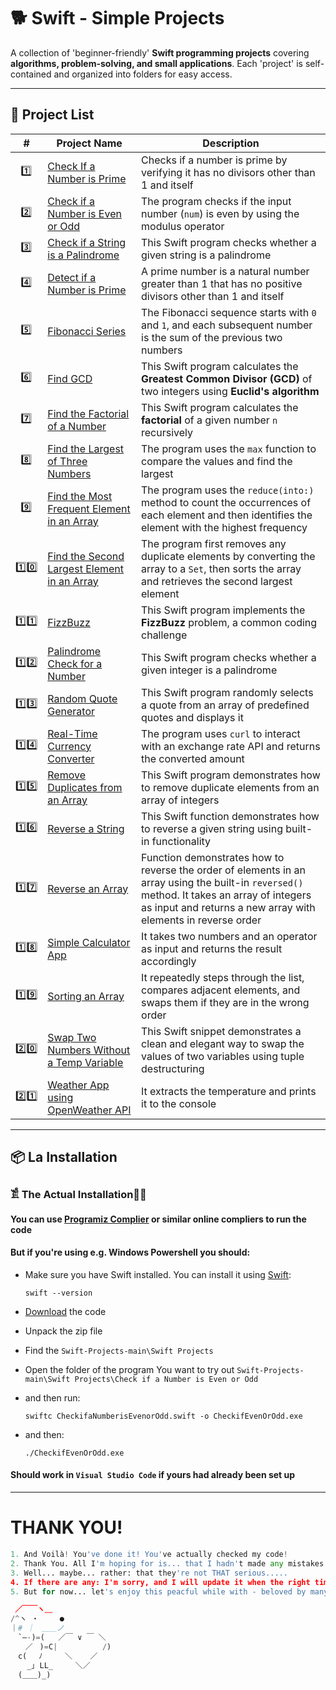 # 🐕  Swift - Simple Projects 

A collection of 'beginner-friendly' **Swift programming projects** covering **algorithms, problem-solving, and small applications**. Each 'project' is self-contained and organized into folders for easy access.  

---

## 📂 Project List  

| #  | Project Name               | Description |
|----|----------------------------|-------------|
|‎  ‎ 1️⃣ |[Check If a Number is Prime](https://github.com/JakubStachh/Swift-Projects/tree/main/Swift%20Projects/Check%20If%20a%20Number%20is%20Prime)|Checks if a number is prime by verifying it has no divisors other than 1 and itself|
|‎  ‎ 2️⃣ |[Check if a Number is Even or Odd](https://github.com/JakubStachh/Swift-Projects/tree/main/Swift%20Projects/Check%20if%20a%20Number%20is%20Even%20or%20Odd)|The program checks if the input number (`num`) is even by using the modulus operator|
|‎‎‎  ‎ 3️⃣ |[Check if a String is a Palindrome](https://github.com/JakubStachh/Swift-Projects/tree/main/Swift%20Projects/Check%20if%20a%20String%20is%20a%20Palindrome)|This Swift program checks whether a given string is a palindrome|
|‎  ‎ 4️⃣ |[Detect if a Number is Prime](https://github.com/JakubStachh/Swift-Projects/tree/main/Swift%20Projects/Detect%20if%20a%20Number%20is%20Prime)|A prime number is a natural number greater than 1 that has no positive divisors other than 1 and itself|
|‎  ‎ 5️⃣ |[Fibonacci Series](https://github.com/JakubStachh/Swift-Projects/tree/main/Swift%20Projects/Fibonacci%20Series)|The Fibonacci sequence starts with `0` and `1`, and each subsequent number is the sum of the previous two numbers|
|‎  ‎ 6️⃣ |[Find GCD](https://github.com/JakubStachh/Swift-Projects/tree/main/Swift%20Projects/Find%20GCD)|This Swift program calculates the **Greatest Common Divisor (GCD)** of two integers using **Euclid's algorithm**|
|‎  ‎ 7️⃣ |[Find the Factorial of a Number](https://github.com/JakubStachh/Swift-Projects/tree/main/Swift%20Projects/Find%20the%20Factorial%20of%20a%20Number)|This Swift program calculates the **factorial** of a given number `n` recursively|
|‎  ‎ 8️⃣ |[Find the Largest of Three Numbers](https://github.com/JakubStachh/Swift-Projects/tree/main/Swift%20Projects/Find%20the%20Largest%20of%20Three%20Numbers)|The program uses the `max` function to compare the values and find the largest|
|‎  ‎ 9️⃣ |[Find the Most Frequent Element in an Array](https://github.com/JakubStachh/Swift-Projects/tree/main/Swift%20Projects/Find%20the%20Most%20Frequent%20Element%20in%20an%20Array)|The program uses the `reduce(into:)` method to count the occurrences of each element and then identifies the element with the highest frequency|
| 1️⃣0️⃣ |[Find the Second Largest Element in an Array](https://github.com/JakubStachh/Swift-Projects/tree/main/Swift%20Projects/Find%20the%20Second%20Largest%20Element%20in%20an%20Array)|The program first removes any duplicate elements by converting the array to a `Set`, then sorts the array and retrieves the second largest element|
| 1️⃣1️⃣ |[FizzBuzz](https://github.com/JakubStachh/Swift-Projects/tree/main/Swift%20Projects/FizzBuzz)|This Swift program implements the **FizzBuzz** problem, a common coding challenge|
| 1️⃣2️⃣ |[Palindrome Check for a Number](https://github.com/JakubStachh/Swift-Projects/tree/main/Swift%20Projects/Palindrome%20Check%20for%20a%20Number)|This Swift program checks whether a given integer is a palindrome|
| 1️⃣3️⃣ |[Random Quote Generator](https://github.com/JakubStachh/Swift-Projects/tree/main/Swift%20Projects/Random%20Quote%20Generator)|This Swift program randomly selects a quote from an array of predefined quotes and displays it|
| 1️⃣4️⃣ |[Real-Time Currency Converter](https://github.com/JakubStachh/Swift-Projects/tree/main/Swift%20Projects/Real-Time%20Currency%20Converter)|The program uses `curl` to interact with an exchange rate API and returns the converted amount|
| 1️⃣5️⃣ |[Remove Duplicates from an Array](https://github.com/JakubStachh/Swift-Projects/tree/main/Swift%20Projects/Remove%20Duplicates%20from%20an%20Array)|This Swift program demonstrates how to remove duplicate elements from an array of integers|
| 1️⃣6️⃣ |[Reverse a String](https://github.com/JakubStachh/Swift-Projects/tree/main/Swift%20Projects/Reverse%20a%20String)|This Swift function demonstrates how to reverse a given string using built-in functionality|
| 1️⃣7️⃣ |[Reverse an Array](https://github.com/JakubStachh/Swift-Projects/tree/main/Swift%20Projects/Reverse%20an%20Array)|Function demonstrates how to reverse the order of elements in an array using the built-in `reversed()` method. It takes an array of integers as input and returns a new array with elements in reverse order|
| 1️⃣8️⃣ |[Simple Calculator App](https://github.com/JakubStachh/Swift-Projects/tree/main/Swift%20Projects/Simple%20Calculator%20App)|It takes two numbers and an operator as input and returns the result accordingly|
| 1️⃣9️⃣ |[Sorting an Array](https://github.com/JakubStachh/Swift-Projects/tree/main/Swift%20Projects/Sorting%20an%20Array)|It repeatedly steps through the list, compares adjacent elements, and swaps them if they are in the wrong order|
| 2️⃣0️⃣ |[Swap Two Numbers Without a Temp Variable](https://github.com/JakubStachh/Swift-Projects/tree/main/Swift%20Projects/Swap%20Two%20Numbers%20Without%20a%20Temp%20Variable)|This Swift snippet demonstrates a clean and elegant way to swap the values of two variables using tuple destructuring|
| 2️⃣1️⃣ |[Weather App using OpenWeather API](https://github.com/JakubStachh/Swift-Projects/tree/main/Swift%20Projects/Weather%20App%20using%20OpenWeather%20API)|It extracts the temperature and prints it to the console|


---

## 📦 La Installation

### 𓀃 The Actual Installation🤌🤌

#### You can use [Programiz Complier](https://www.programiz.com/swift/online-compiler/) or similar online compliers to run the code

#### But if you're using e.g. Windows Powershell you should:

- Make sure you have Swift installed. You can install it using [Swift](https://www.swift.org/install/):

  ```
  swift --version
  ```
  
- [Download](https://github.com/JakubStachh/Swift-Projects/archive/refs/heads/main.zip) the code
- Unpack the zip file
- Find the `Swift-Projects-main\Swift Projects`
- Open the folder of the program You want to try out `Swift-Projects-main\Swift Projects\Check if a Number is Even or Odd`
- and then run:
  
  ```
  swiftc CheckifaNumberisEvenorOdd.swift -o CheckifEvenOrOdd.exe
  ```
- and then:
  ```
  ./CheckifEvenOrOdd.exe
  ```
#### Should work in `Visual Studio Code` if yours had already been set up 

---

# THANK YOU!
```python
1. And Voilà! You've done it! You've actually checked my code! 
2. Thank You. All I'm hoping for is... that I hadn't made any mistakes.
3. Well... maybe... rather: that they're not THAT serious.....
4. If there are any: I'm sorry, and I will update it when the right time comes.... 
5. But for now... let's enjoy this peacful while with - beloved by many - EL SNOOPY!!!

 ／￣￣ヽ＿
/^ヽ ・   　●
｜# ｜　＿＿ノ
　`―-)=(   ／￣ ∨ ￣ ＼
　　／ㅤ)=C|          /)
　c(　 ﾉ     ＼    ／
　  _｣ LL_     ＼／
　(＿＿)_)
```
